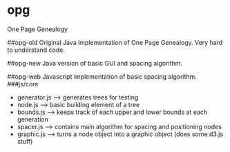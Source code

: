opg
===

One Page Genealogy

##opg-old
Original Java implementation of One Page Genealogy. Very hard to understand code.

##opg-new
Java version of basic GUI and spacing algorithm.

##opg-web
Javascript implementation of basic spacing algorithm.
###js/core
* generator.js --> generates trees for testing
* node.js      --> basic building element of a tree
* bounds.js    --> keeps track of each upper and lower bounds at each generation
* spacer.js    --> contains main algorithm for spacing and positioning nodes
* graphic.js   --> turns a node object into a graphic object (does some d3.js stuff)
  
